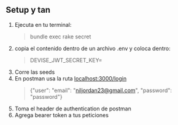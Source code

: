 ## Setup y tan

1. Ejecuta en tu terminal:
    > bundle exec rake secret
2. copia el contenido dentro de un archivo .env y coloca dentro:
    > DEVISE_JWT_SECRET_KEY=<rake secret>
3. Corre las seeds
4. En postman usa la ruta <localhost:3000/login>
   > {"user": "email": "niljordan23@gmail.com", "password": "password"}
5. Toma el header de authentication de postman
6. Agrega bearer token a tus peticiones

